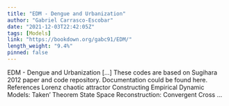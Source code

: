 ```yaml
---
title: "EDM - Dengue and Urbanization"
author: "Gabriel Carrasco-Escobar"
date: "2021-12-03T22:42:05Z"
tags: [Models]
link: "https://bookdown.org/gabc91/EDM/"
length_weight: "9.4%"
pinned: false
---
```


EDM - Dengue and Urbanization [...] These codes are based on Sugihara 2012 paper and code repository. Documentation could be found here. References Lorenz chaotic attractor Constructing Empirical Dynamic Models: Taken’ Theorem State Space Reconstruction: Convergent Cross ...
